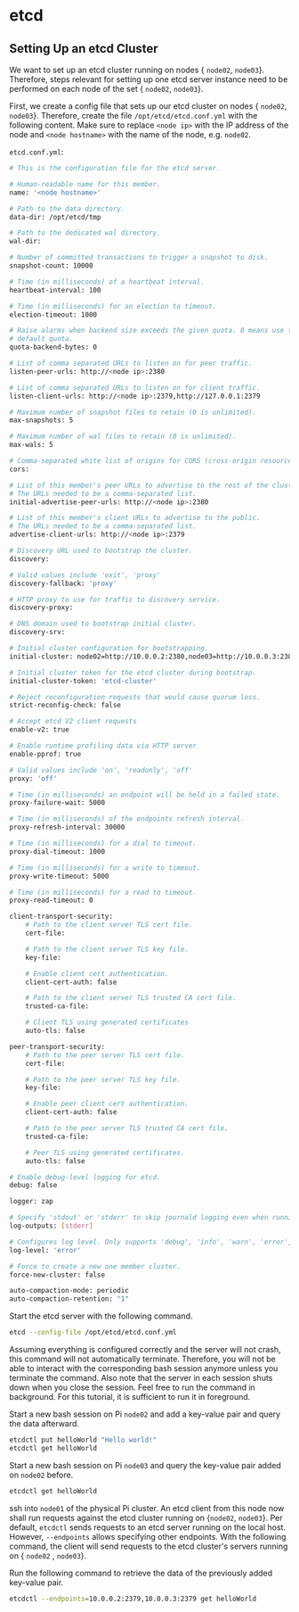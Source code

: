 # etcd

## Setting Up an etcd Cluster

We want to set up an etcd cluster running on nodes { `node02`, `node03`}. Therefore, steps relevant for setting up one etcd server instance need to be performed on each node of the set { `node02`, `node03`}.

First, we create a config file that sets up our etcd cluster on nodes { `node02`, `node03`}. Therefore, create the file `/opt/etcd/etcd.conf.yml` with the following content. Make sure to replace `<node ip>` with the IP address of the node and `<node hostname>` with the name of the node, e.g. `node02`.

`etcd.conf.yml`:

```bash
# This is the configuration file for the etcd server.

# Human-readable name for this member.
name: '<node hostname>'

# Path to the data directory.
data-dir: /opt/etcd/tmp

# Path to the dedicated wal directory.
wal-dir:

# Number of committed transactions to trigger a snapshot to disk.
snapshot-count: 10000

# Time (in milliseconds) of a heartbeat interval.
heartbeat-interval: 100

# Time (in milliseconds) for an election to timeout.
election-timeout: 1000

# Raise alarms when backend size exceeds the given quota. 0 means use the
# default quota.
quota-backend-bytes: 0

# List of comma separated URLs to listen on for peer traffic.
listen-peer-urls: http://<node ip>:2380

# List of comma separated URLs to listen on for client traffic.
listen-client-urls: http://<node ip>:2379,http://127.0.0.1:2379

# Maximum number of snapshot files to retain (0 is unlimited).
max-snapshots: 5

# Maximum number of wal files to retain (0 is unlimited).
max-wals: 5

# Comma-separated white list of origins for CORS (cross-origin resource sharing).
cors:

# List of this member's peer URLs to advertise to the rest of the cluster.
# The URLs needed to be a comma-separated list.
initial-advertise-peer-urls: http://<node ip>:2380

# List of this member's client URLs to advertise to the public.
# The URLs needed to be a comma-separated list.
advertise-client-urls: http://<node ip>:2379

# Discovery URL used to bootstrap the cluster.
discovery:

# Valid values include 'exit', 'proxy'
discovery-fallback: 'proxy'

# HTTP proxy to use for traffic to discovery service.
discovery-proxy:

# DNS domain used to bootstrap initial cluster.
discovery-srv:

# Initial cluster configuration for bootstrapping.
initial-cluster: node02=http://10.0.0.2:2380,node03=http://10.0.0.3:2380

# Initial cluster token for the etcd cluster during bootstrap.
initial-cluster-token: 'etcd-cluster'

# Reject reconfiguration requests that would cause quorum loss.
strict-reconfig-check: false

# Accept etcd V2 client requests
enable-v2: true

# Enable runtime profiling data via HTTP server
enable-pprof: true

# Valid values include 'on', 'readonly', 'off'
proxy: 'off'

# Time (in milliseconds) an endpoint will be held in a failed state.
proxy-failure-wait: 5000

# Time (in milliseconds) of the endpoints refresh interval.
proxy-refresh-interval: 30000

# Time (in milliseconds) for a dial to timeout.
proxy-dial-timeout: 1000

# Time (in milliseconds) for a write to timeout.
proxy-write-timeout: 5000

# Time (in milliseconds) for a read to timeout.
proxy-read-timeout: 0

client-transport-security:
    # Path to the client server TLS cert file.
    cert-file:

    # Path to the client server TLS key file.
    key-file:

    # Enable client cert authentication.
    client-cert-auth: false

    # Path to the client server TLS trusted CA cert file.
    trusted-ca-file:

    # Client TLS using generated certificates
    auto-tls: false

peer-transport-security:
    # Path to the peer server TLS cert file.
    cert-file:

    # Path to the peer server TLS key file.
    key-file:

    # Enable peer client cert authentication.
    client-cert-auth: false

    # Path to the peer server TLS trusted CA cert file.
    trusted-ca-file:

    # Peer TLS using generated certificates.
    auto-tls: false

# Enable debug-level logging for etcd.
debug: false

logger: zap

# Specify 'stdout' or 'stderr' to skip journald logging even when running under systemd.
log-outputs: [stderr]

# Configures log level. Only supports 'debug', 'info', 'warn', 'error', 'panic', or 'fatal'.
log-level: 'error'

# Force to create a new one member cluster.
force-new-cluster: false

auto-compaction-mode: periodic
auto-compaction-retention: "1"
```

Start the etcd server with the following command.

```bash
etcd --config-file /opt/etcd/etcd.conf.yml
```

Assuming everything is configured correctly and the server will not crash, this command will not automatically terminate. Therefore, you will not be able to interact with the corresponding bash session anymore unless you terminate the command. Also note that the server in each session shuts down when you close the session. Feel free to run the command in background. For this tutorial, it is sufficient to run it in foreground.

Start a new bash session on Pi `node02` and add a key-value pair and query the data afterward.

```bash
etcdctl put helloWorld "Hello world!"
etcdctl get helloWorld
```

Start a new bash session on Pi `node03` and query the key-value pair added on `node02` before.

```bash
etcdctl get helloWorld
```

ssh into `node01` of the physical Pi cluster. An etcd client from this node now shall run requests against the etcd cluster running on {`node02`, `node03`}. Per default, `etcdctl` sends requests to an etcd server running on the local host. However, `--endpoints` allows specifying other endpoints. With the following command, the client will send requests to the etcd cluster's servers running on { `node02` , `node03`}.

Run the following command to retrieve the data of the previously added key-value pair.

```bash
etcdctl --endpoints=10.0.0.2:2379,10.0.0.3:2379 get helloWorld
```

